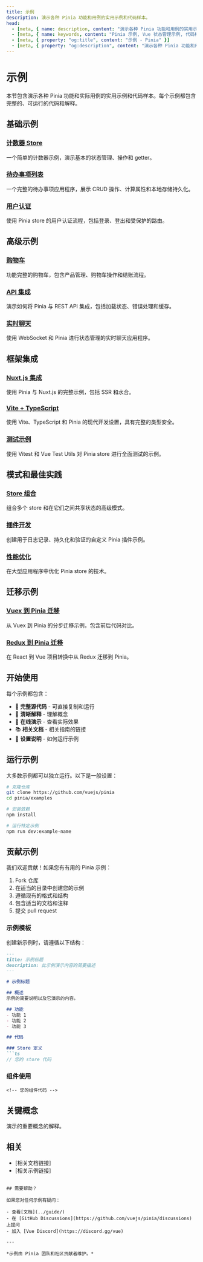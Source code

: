 ```yaml
---
title: 示例
description: 演示各种 Pinia 功能和用例的实用示例和代码样本。
head:
  - [meta, { name: description, content: "演示各种 Pinia 功能和用例的实用示例和代码样本。" }]
  - [meta, { name: keywords, content: "Pinia 示例, Vue 状态管理示例, 代码样本, 教程" }]
  - [meta, { property: "og:title", content: "示例 - Pinia" }]
  - [meta, { property: "og:description", content: "演示各种 Pinia 功能和用例的实用示例和代码样本。" }]
---
```


# 示例

本节包含演示各种 Pinia 功能和实际用例的实用示例和代码样本。每个示例都包含完整的、可运行的代码和解释。

## 基础示例

### [计数器 Store](./counter-store.md)
一个简单的计数器示例，演示基本的状态管理、操作和 getter。

### [待办事项列表](./todo-list.md)
一个完整的待办事项应用程序，展示 CRUD 操作、计算属性和本地存储持久化。

### [用户认证](./user-auth.md)
使用 Pinia store 的用户认证流程，包括登录、登出和受保护的路由。

## 高级示例

### [购物车](./shopping-cart.md)
功能完整的购物车，包含产品管理、购物车操作和结账流程。

### [API 集成](./api-integration.md)
演示如何将 Pinia 与 REST API 集成，包括加载状态、错误处理和缓存。

### [实时聊天](./realtime-chat.md)
使用 WebSocket 和 Pinia 进行状态管理的实时聊天应用程序。

## 框架集成

### [Nuxt.js 集成](./nuxt-integration.md)
使用 Pinia 与 Nuxt.js 的完整示例，包括 SSR 和水合。

### [Vite + TypeScript](./vite-typescript.md)
使用 Vite、TypeScript 和 Pinia 的现代开发设置，具有完整的类型安全。

### [测试示例](./testing-examples.md)
使用 Vitest 和 Vue Test Utils 对 Pinia store 进行全面测试的示例。

## 模式和最佳实践

### [Store 组合](./store-composition.md)
组合多个 store 和在它们之间共享状态的高级模式。

### [插件开发](./plugin-development.md)
创建用于日志记录、持久化和验证的自定义 Pinia 插件示例。

### [性能优化](./performance-optimization.md)
在大型应用程序中优化 Pinia store 的技术。

## 迁移示例

### [Vuex 到 Pinia 迁移](./vuex-migration.md)
从 Vuex 到 Pinia 的分步迁移示例，包含前后代码对比。

### [Redux 到 Pinia 迁移](./redux-migration.md)
在 React 到 Vue 项目转换中从 Redux 迁移到 Pinia。

## 开始使用

每个示例都包含：

- 📝 **完整源代码** - 可直接复制和运行
- 🎯 **清晰解释** - 理解概念
- 🚀 **在线演示** - 查看实际效果
- 📚 **相关文档** - 相关指南的链接
- 🔧 **设置说明** - 如何运行示例

## 运行示例

大多数示例都可以独立运行。以下是一般设置：

```bash
# 克隆仓库
git clone https://github.com/vuejs/pinia
cd pinia/examples

# 安装依赖
npm install

# 运行特定示例
npm run dev:example-name
```

## 贡献示例

我们欢迎贡献！如果您有有用的 Pinia 示例：

1. Fork 仓库
2. 在适当的目录中创建您的示例
3. 遵循现有的格式和结构
4. 包含适当的文档和注释
5. 提交 pull request

### 示例模板

创建新示例时，请遵循以下结构：

```markdown
---
title: 示例标题
description: 此示例演示内容的简要描述
---

# 示例标题

## 概述
示例的简要说明以及它演示的内容。

## 功能
- 功能 1
- 功能 2
- 功能 3

## 代码

### Store 定义
```ts
// 您的 store 代码
```

### 组件使用
```vue
<!-- 您的组件代码 -->
```

## 关键概念
演示的重要概念的解释。

## 相关
- [相关文档链接]
- [相关示例链接]
```

## 需要帮助？

如果您对任何示例有疑问：

- 查看[文档](../guide/)
- 在 [GitHub Discussions](https://github.com/vuejs/pinia/discussions) 上提问
- 加入 [Vue Discord](https://discord.gg/vue)

---

*示例由 Pinia 团队和社区贡献者维护。*
